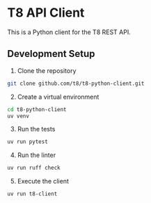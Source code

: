 # T8 API Client

This is a Python client for the T8 REST API.

## Development Setup

1. Clone the repository

```bash
git clone github.com/t8/t8-python-client.git
```

2. Create a virtual environment

```bash
cd t8-python-client
uv venv
```

3. Run the tests

```bash
uv run pytest
```

4. Run the linter

```bash
uv run ruff check
```

5. Execute the client

```bash
uv run t8-client
```